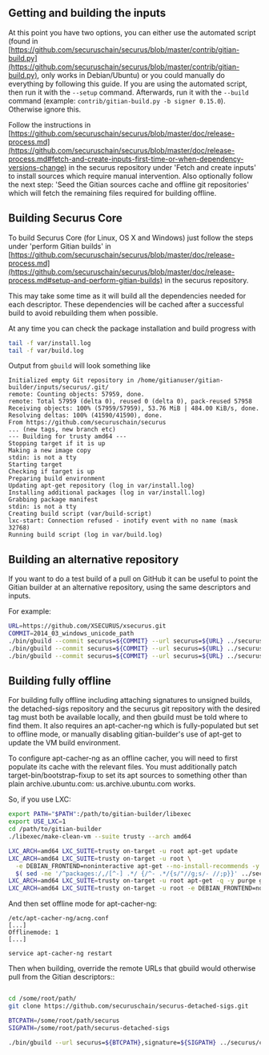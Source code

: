 Getting and building the inputs
--------------------------------

At this point you have two options, you can either use the automated script (found in [https://github.com/securuschain/securus/blob/master/contrib/gitian-build.py](https://github.com/securuschain/securus/blob/master/contrib/gitian-build.py), only works in Debian/Ubuntu) or you could manually do everything by following this guide.
If you are using the automated script, then run it with the `--setup` command. Afterwards, run it with the `--build` command (example: `contrib/gitian-build.py -b signer 0.15.0`). Otherwise ignore this.

Follow the instructions in [https://github.com/securuschain/securus/blob/master/doc/release-process.md](https://github.com/securuschain/securus/blob/master/doc/release-process.md#fetch-and-create-inputs-first-time-or-when-dependency-versions-change)
in the securus repository under 'Fetch and create inputs' to install sources which require
manual intervention. Also optionally follow the next step: 'Seed the Gitian sources cache
and offline git repositories' which will fetch the remaining files required for building
offline.

Building Securus Core
----------------

To build Securus Core (for Linux, OS X and Windows) just follow the steps under 'perform
Gitian builds' in [https://github.com/securuschain/securus/blob/master/doc/release-process.md](https://github.com/securuschain/securus/blob/master/doc/release-process.md#setup-and-perform-gitian-builds) in the securus repository.

This may take some time as it will build all the dependencies needed for each descriptor.
These dependencies will be cached after a successful build to avoid rebuilding them when possible.

At any time you can check the package installation and build progress with

```bash
tail -f var/install.log
tail -f var/build.log
```

Output from `gbuild` will look something like

    Initialized empty Git repository in /home/gitianuser/gitian-builder/inputs/securus/.git/
    remote: Counting objects: 57959, done.
    remote: Total 57959 (delta 0), reused 0 (delta 0), pack-reused 57958
    Receiving objects: 100% (57959/57959), 53.76 MiB | 484.00 KiB/s, done.
    Resolving deltas: 100% (41590/41590), done.
    From https://github.com/securuschain/securus
    ... (new tags, new branch etc)
    --- Building for trusty amd64 ---
    Stopping target if it is up
    Making a new image copy
    stdin: is not a tty
    Starting target
    Checking if target is up
    Preparing build environment
    Updating apt-get repository (log in var/install.log)
    Installing additional packages (log in var/install.log)
    Grabbing package manifest
    stdin: is not a tty
    Creating build script (var/build-script)
    lxc-start: Connection refused - inotify event with no name (mask 32768)
    Running build script (log in var/build.log)

Building an alternative repository
-----------------------------------

If you want to do a test build of a pull on GitHub it can be useful to point
the Gitian builder at an alternative repository, using the same descriptors
and inputs.

For example:
```bash
URL=https://github.com/XSECURUS/xsecurus.git
COMMIT=2014_03_windows_unicode_path
./bin/gbuild --commit securus=${COMMIT} --url securus=${URL} ../securus/contrib/gitian-descriptors/gitian-linux.yml
./bin/gbuild --commit securus=${COMMIT} --url securus=${URL} ../securus/contrib/gitian-descriptors/gitian-win.yml
./bin/gbuild --commit securus=${COMMIT} --url securus=${URL} ../securus/contrib/gitian-descriptors/gitian-osx.yml
```

Building fully offline
-----------------------

For building fully offline including attaching signatures to unsigned builds, the detached-sigs repository
and the securus git repository with the desired tag must both be available locally, and then gbuild must be
told where to find them. It also requires an apt-cacher-ng which is fully-populated but set to offline mode, or
manually disabling gitian-builder's use of apt-get to update the VM build environment.

To configure apt-cacher-ng as an offline cacher, you will need to first populate its cache with the relevant
files. You must additionally patch target-bin/bootstrap-fixup to set its apt sources to something other than
plain archive.ubuntu.com: us.archive.ubuntu.com works.

So, if you use LXC:

```bash
export PATH="$PATH":/path/to/gitian-builder/libexec
export USE_LXC=1
cd /path/to/gitian-builder
./libexec/make-clean-vm --suite trusty --arch amd64

LXC_ARCH=amd64 LXC_SUITE=trusty on-target -u root apt-get update
LXC_ARCH=amd64 LXC_SUITE=trusty on-target -u root \
  -e DEBIAN_FRONTEND=noninteractive apt-get --no-install-recommends -y install \
  $( sed -ne '/^packages:/,/[^-] .*/ {/^- .*/{s/"//g;s/- //;p}}' ../securus/contrib/gitian-descriptors/*|sort|uniq )
LXC_ARCH=amd64 LXC_SUITE=trusty on-target -u root apt-get -q -y purge grub
LXC_ARCH=amd64 LXC_SUITE=trusty on-target -u root -e DEBIAN_FRONTEND=noninteractive apt-get -y dist-upgrade
```

And then set offline mode for apt-cacher-ng:

```
/etc/apt-cacher-ng/acng.conf
[...]
Offlinemode: 1
[...]

service apt-cacher-ng restart
```

Then when building, override the remote URLs that gbuild would otherwise pull from the Gitian descriptors::
```bash

cd /some/root/path/
git clone https://github.com/securuschain/securus-detached-sigs.git

BTCPATH=/some/root/path/securus
SIGPATH=/some/root/path/securus-detached-sigs

./bin/gbuild --url securus=${BTCPATH},signature=${SIGPATH} ../securus/contrib/gitian-descriptors/gitian-win-signer.yml
```
